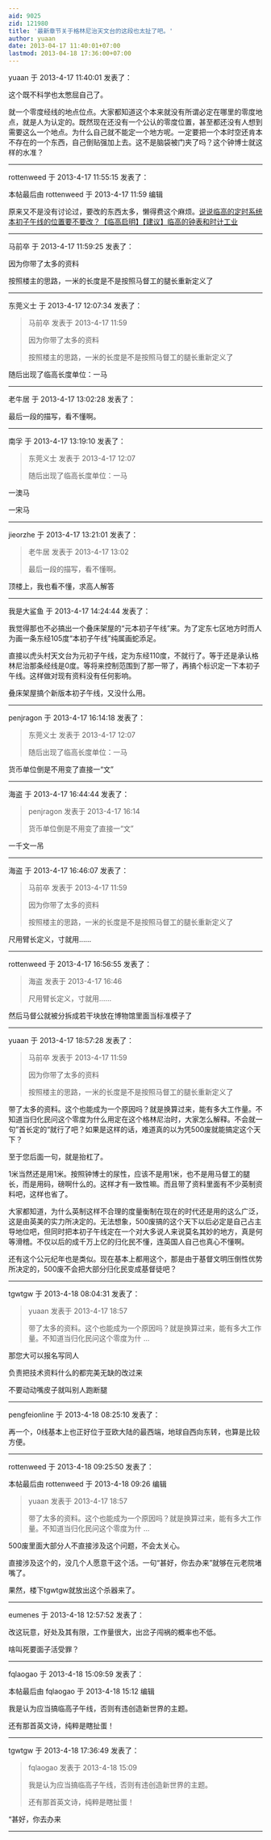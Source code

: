 ```yaml
---
aid: 9025
zid: 121980
title: '最新章节关于格林尼治天文台的这段也太扯了吧。'
author: yuaan
date: 2013-04-17 11:40:01+07:00
lastmod: 2013-04-18 17:36:00+07:00
---
```


yuaan 于 2013-4-17 11:40:01 发表了：

这个既不科学也太憋屈自己了。

就一个零度经线的地点位点。大家都知道这个本来就没有所谓必定在哪里的零度地点，就是人为认定的。既然现在还没有一个公认的零度位置，甚至都还没有人想到需要这么一个地点。为什么自己就不能定一个地方呢。一定要把一个本时空还肯本不存在的一个东西，自己倒贴强加上去。这不是脑袋被门夹了吗？这个钟博士就这样的水准？

---------

rottenweed 于 2013-4-17 11:55:15 发表了：

本帖最后由 rottenweed 于 2013-4-17 11:59 编辑 

原来又不是没有讨论过，要改的东西太多，懒得费这个麻烦。[说说临高的定时系统](http://bbs.cctvdream.com.cn/forum.php?mod=viewthread&tid=5050)[本初子午线的位置要不要改？](http://bbs.cctvdream.com.cn/forum.php?mod=viewthread&tid=11838)[【临高启明】【建议】临高的钟表和时计工业](http://bbs.cctvdream.com.cn/forum.php?mod=viewthread&tid=8802&extra=&page=1)

---------

马前卒 于 2013-4-17 11:59:25 发表了：

因为你带了太多的资料

按照楼主的思路，一米的长度是不是按照马督工的腿长重新定义了

---------

东莞义士 于 2013-4-17 12:07:34 发表了：

> 马前卒 发表于 2013-4-17 11:59
> 
> 因为你带了太多的资料
> 
> 按照楼主的思路，一米的长度是不是按照马督工的腿长重新定义了



随后出现了临高长度单位：一马

---------

老牛居 于 2013-4-17 13:02:28 发表了：

最后一段的描写，看不懂啊。

---------

南孚 于 2013-4-17 13:19:10 发表了：

> 东莞义士 发表于 2013-4-17 12:07
> 
> 随后出现了临高长度单位：一马



一澳马

一宋马

---------

jieorzhe 于 2013-4-17 13:21:01 发表了：

> 老牛居 发表于 2013-4-17 13:02
> 
> 最后一段的描写，看不懂啊。



顶楼上，我也看不懂，求高人解答

---------

我是大鲨鱼 于 2013-4-17 14:24:44 发表了：

我觉得那也不必搞出一个叠床架屋的“元本初子午线”来。为了定东七区地方时而人为画一条东经105度“本初子午线”纯属画蛇添足。

直接以虎头村天文台为元初子午线，定为东经110度，不就行了。等于还是承认格林尼治那条经线是0度。等将来控制范围到了那一带了，再搞个标识定一下本初子午线。这样做对现有资料没有任何影响。

叠床架屋搞个新版本初子午线，又没什么用。

---------

penjragon 于 2013-4-17 16:14:18 发表了：

> 东莞义士 发表于 2013-4-17 12:07
> 
> 随后出现了临高长度单位：一马



货币单位倒是不用变了直接一“文”

---------

海盗 于 2013-4-17 16:44:44 发表了：

> penjragon 发表于 2013-4-17 16:14
> 
> 货币单位倒是不用变了直接一“文”



一千文一吊

---------

海盗 于 2013-4-17 16:46:07 发表了：

> 马前卒 发表于 2013-4-17 11:59
> 
> 因为你带了太多的资料
> 
> 按照楼主的思路，一米的长度是不是按照马督工的腿长重新定义了



尺用臂长定义，寸就用……

---------

rottenweed 于 2013-4-17 16:56:55 发表了：

> 海盗 发表于 2013-4-17 16:46
> 
> 尺用臂长定义，寸就用……



然后马督公就被分拆成若干块放在博物馆里面当标准模子了

---------

yuaan 于 2013-4-17 18:57:28 发表了：

> 马前卒 发表于 2013-4-17 11:59
> 
> 因为你带了太多的资料
> 
> 按照楼主的思路，一米的长度是不是按照马督工的腿长重新定义了



带了太多的资料。这个也能成为一个原因吗？就是换算过来，能有多大工作量。不知道当归化民问这个零度为什么用定在这个格林尼治时，大家怎么解释。不会就一句”首长定的“就行了吧？如果是这样的话，难道真的以为凭500废就能搞定这个天下？

至于您后面一句，就是抬杠了。

1米当然还是用1米。按照钟博士的尿性，应该不是用1米，也不是用马督工的腿长，而是用码，磅啊什么的。这样才有一致性嘛。而且带了资料里面有不少英制资料吧，这样也省了。

大家都知道，为什么英制这样不合理的度量衡制在现在的时代还是用的这么广泛，这是由英美的实力所决定的。无法想象，500废搞的这个天下以后必定是自己占主导地位吧，但同时把本初子午线定在一个对大多说人来说莫名其妙的地方，真是何等滑稽。不仅以后的成千万上亿的归化民不懂，连英国人自己也真心不懂啊。

还有这个公元纪年也是类似。现在基本上都用这个，那是由于基督文明压倒性优势所决定的，500废不会把大部分归化民变成基督徒吧？

---------

tgwtgw 于 2013-4-18 08:04:31 发表了：

> yuaan 发表于 2013-4-17 18:57
> 
> 带了太多的资料。这个也能成为一个原因吗？就是换算过来，能有多大工作量。不知道当归化民问这个零度为什 ...



那您大可以报名写同人

负责把技术资料什么的都完美无缺的改过来

不要动动嘴皮子就叫别人跑断腿

---------

pengfeionline 于 2013-4-18 08:25:10 发表了：

再一个，0线基本上也正好位于亚欧大陆的最西端，地球自西向东转，也算是比较方便。

---------

rottenweed 于 2013-4-18 09:25:50 发表了：

本帖最后由 rottenweed 于 2013-4-18 09:26 编辑 


> 
> yuaan 发表于 2013-4-17 18:57
> 
> 带了太多的资料。这个也能成为一个原因吗？就是换算过来，能有多大工作量。不知道当归化民问这个零度为什 ...



500废里面大部分人不直接涉及这个问题，不会太关心。

直接涉及这个的，没几个人愿意干这个活。一句“甚好，你去办来”就够在元老院堵嘴了。

果然，楼下tgwtgw就放出这个杀器来了。

---------

eumenes 于 2013-4-18 12:57:52 发表了：

改这玩意，好处及其有限，工作量很大，出岔子闯祸的概率也不低。

啥叫死要面子活受罪？

---------

fqlaogao 于 2013-4-18 15:09:59 发表了：

本帖最后由 fqlaogao 于 2013-4-18 15:12 编辑 

我是认为应当搞临高子午线，否则有违创造新世界的主题。

还有那首英文诗，纯粹是瞎扯蛋！

---------

tgwtgw 于 2013-4-18 17:36:49 发表了：

> fqlaogao 发表于 2013-4-18 15:09
> 
> 我是认为应当搞临高子午线，否则有违创造新世界的主题。
> 
> 还有那首英文诗，纯粹是瞎扯蛋！



“甚好，你去办来

---------

